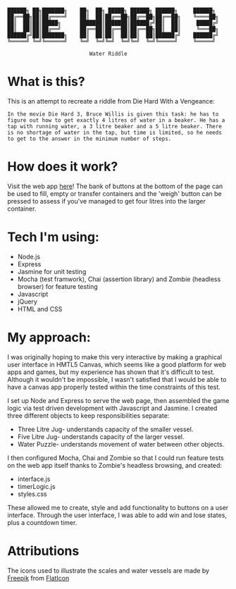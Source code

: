 ```

██████╗ ██╗███████╗    ██╗  ██╗ █████╗ ██████╗ ██████╗     ██████╗
██╔══██╗██║██╔════╝    ██║  ██║██╔══██╗██╔══██╗██╔══██╗    ╚════██╗
██║  ██║██║█████╗      ███████║███████║██████╔╝██║  ██║     █████╔╝
██║  ██║██║██╔══╝      ██╔══██║██╔══██║██╔══██╗██║  ██║     ╚═══██╗
██████╔╝██║███████╗    ██║  ██║██║  ██║██║  ██║██████╔╝    ██████╔╝
╚═════╝ ╚═╝╚══════╝    ╚═╝  ╚═╝╚═╝  ╚═╝╚═╝  ╚═╝╚═════╝     ╚═════╝

                          Water Riddle
```
# What is this?

This is an attempt to recreate a riddle from Die Hard With a Vengeance:
```
In the movie Die Hard 3, Bruce Willis is given this task: he has to figure out how to get exactly 4 litres of water in a beaker. He has a tap with running water, a 3 litre beaker and a 5 litre beaker. There is no shortage of water in the tap, but time is limited, so he needs to get to the answer in the minimum number of steps.
```

# How does it work?

Visit the web app [here](https://being-bruce.herokuapp.com/)! The bank of buttons at the bottom of the page can be used to fill, empty or transfer containers and the 'weigh' button can be pressed to assess if you've managed to get four litres into the larger container.

# Tech I'm using:

* Node.js
* Express
* Jasmine for unit testing
* Mocha (test framwork), Chai (assertion library) and Zombie (headless browser) for feature testing
* Javascript
* jQuery
* HTML and CSS

# My approach:

I was originally hoping to make this very interactive by making a graphical user interface in HMTL5 Canvas, which seems like a good platform for web apps and games, but my experience has shown that it's difficult to test. Although it wouldn't be impossible, I wasn't satisfied that I would be able to have a canvas app properly tested within the time constraints of this test.

I set up Node and Express to serve the web page, then assembled the game logic via test driven development with Javascript and Jasmine. I created three different objects to keep responsibilities separate:

* Three Litre Jug- understands capacity of the smaller vessel.
* Five Litre Jug- understands capacity of the larger vessel.
* Water Puzzle- understands movement of water between other objects.

I then configured Mocha, Chai and Zombie so that I could run feature tests on the web app itself thanks to Zombie's headless browsing, and created:

* interface.js
* timerLogic.js
* styles.css

These allowed me to create, style and add functionality to buttons on a user interface. Through the user interface, I was able to add win and lose states, plus a countdown timer.

# Attributions

The icons used to illustrate the scales and water vessels are made by [Freepik](https://www.flaticon.com/authors/freepik) from [FlatIcon](https://www.flaticon.com)
